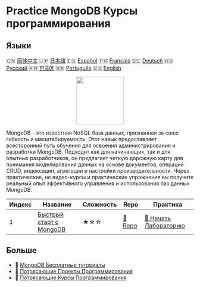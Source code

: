 # Practice MongoDB Курсы программирования

## Языки

🇨🇳 [简体中文](README_zh.md) 🇯🇵 [日本語](README_ja.md) 🇪🇸 [Español](README_es.md) 🇫🇷 [Français](README_fr.md) 🇩🇪 [Deutsch](README_de.md) 🇷🇺 [Русский](README_ru.md) 🇰🇷 [한국어](README_ko.md) 🇧🇷 [Português](README_pt.md) 🇺🇸 [English](README.md) 

<div align="center">
<img width="128px" src="https://file.labex.io/path/iL7seSYd8jLs.png">
</div>

MongoDB - это известная NoSQL база данных, признанная за свою гибкость и масштабируемость. Этот навык предоставляет всесторонний путь обучения для освоения администрирования и разработки MongoDB. Подходит как для начинающих, так и для опытных разработчиков, он предлагает четкую дорожную карту для понимания моделирования данных на основе документов, операций CRUD, индексации, агрегации и настройки производительности. Через практические, не видео-курсы и практические упражнения вы получите реальный опыт эффективного управления и использования баз данных MongoDB.

|   Индекс | Название                                                                        | Сложность   | Repo                                                              | Практика                                                                      |
|----------|---------------------------------------------------------------------------------|-------------|-------------------------------------------------------------------|-------------------------------------------------------------------------------|
|        1 | [Быстрый старт с MongoDB](https://labex.io/ru/courses/quick-start-with-mongodb) | ★☆☆         | [🔗 Repo](https://github.com/labex-labs/quick-start-with-mongodb) | [🚀 Начать Лабораторию](https://labex.io/ru/courses/quick-start-with-mongodb) |

## Больше

- 🔗 [MongoDB Бесплатные туториалы](https://github.com/labex-labs/mongodb-free-tutorials)
- 🔗 [Потрясающие Проекты Программирования](https://github.com/labex-labs/awesome-programming-projects)
- 🔗 [Потрясающие Курсы Программирования](https://github.com/labex-labs/awesome-programming-courses)

